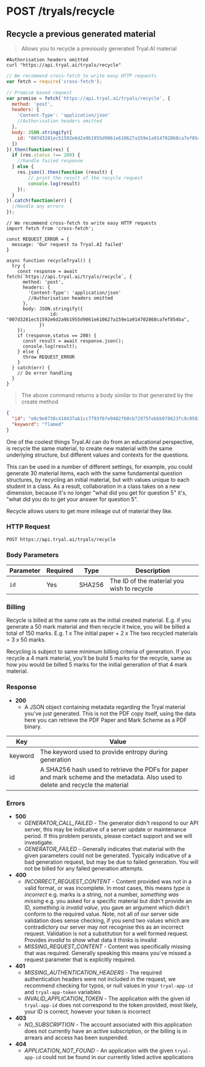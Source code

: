 # <span class="post">POST</span> /tryals/recycle

## Recycle a previous generated material

> Allows you to recycle a previously generated Tryal.AI material

```shell
#Authorisation headers omitted
curl "https://api.tryal.ai/tryals/recycle"
```

```javascript
// We recommend cross-fetch to write easy HTTP requests
var fetch = require('cross-fetch');

// Promise based request
var promise = fetch('https://api.tryal.ai/tryals/recycle', {
  method: 'post',
  headers: {
    'Content-Type': 'application/json'
    //Authorisation headers omitted
  }, 
  body: JSON.stringify({
    id: "007d3281ec51592e6d2a9b1955d9061e610627a159e1a914702868ca7ef854ba",
  })
}).then(function(res) {
  if (res.status !== 200) {
    //handle failed response
  } else {
    res.json().then(function (result) {
        // print the result of the recycle request
    	console.log(result)
    });
  }
}).catch(function(err) {
  //Handle any errors
});
```

```javascript--ESNext
// We recommend cross-fetch to write easy HTTP requests
import fetch from 'cross-fetch';

const REQUEST_ERROR = {
  message: 'Our request to Tryal.AI failed'
}

async function recycleTryal() {
  try {
    const response = await fetch(`https://api.tryal.ai/tryals/recycle`, {
      method: 'post',
      headers: {
        'Content-Type': 'application/json'
        //Authorisation headers omitted
      },
      body: JSON.stringify({
				id: "007d3281ec51592e6d2a9b1955d9061e610627a159e1a914702868ca7ef854ba",
			})
    });
    if (response.status == 200) {
      const result = await response.json();
      console.log(result);
    } else {
      throw REQUEST_ERROR
    }
  } catch(err) {
    // Do error handling
  }
}
```

> The above command returns a body similar to that generated by the create method

```json
{
  "id": "e0c9e0738c410437ab1cc7793f6fe9402f60cb72975febbb978623fc9c0583cb",
  "keyword": "flamed"
}
```

One of the coolest things Tryal.AI can do from an educational perspective, is recycle the same material, to create new material with the same underlying structure, but different values and contexts for the questions.

This can be used in a number of different settings, for example, you could generate 30 material items, each with the same fundamental question structures, by recycling an initial material, but with values unique to each student in a class. As a result, collaboration in a class takes on a new dimension, because it's no longer "what did you get for question 5" it's, "what did you do to get your answer for question 5".

Recycle allows users to get more mileage out of material they like. 

### HTTP Request

`POST https://api.tryal.ai/tryals/recycle`


### Body Parameters

Parameter | Required | Type | Description 
--------- | ------- | ----- | -----------
`id` | Yes | SHA256 | The ID of the material you wish to recycle

### Billing

Recycle is billed at the same rate as the initial created material. E.g. if you generate a 50 mark material and then recycle it twice, you will be billed a total of 150 marks. E.g. 1 x The initial paper + 2 x The two recycled materials = 3 x 50 marks.

Recycling is subject to same minimum billing criteria of generation. If you recycle a 4 mark material, you'll be build 5 marks for the recycle, same as how you would be billed 5 marks for the initial generation of that 4 mark material.

### Response

- **200**
  - A JSON object containing metadata regarding the Tryal material you've just generated. This is not the PDF copy itself, using the data here you can retrieve the PDF Paper and Mark Scheme as a PDF binary.

Key | Value
--- | -----
keyword | The keyword used to provide entropy during generation
id | A SHA256 hash used to retrieve the PDFs for paper and mark scheme and the metadata. Also used to delete and recycle the material

### Errors
- **500**
  - *GENERATOR_CALL_FAILED* - The generator didn't respond to our API server, this may be indicative of a server
    update or maintenance period. If this problem persists, please contact support and we will investigate.
  - *GENERATOR_FAILED* - Generally indicates that material with the given parameters could not be generated. Typically indicative of a bad generation request, but may be due to failed generation. You will not be billed for any failed generation attempts.
- **400**
  - *INCORRECT_REQUEST_CONTENT* - Content provided was not in a valid format, or was incomplete. In 
    most cases, this means *type is incorrect* e.g. marks is a string, not a number, *something was missing*
    e.g. you asked for a specific material but didn't provide an ID, *something is invalid value*, you gave
    an argument which didn't conform to the required value.
    Note, not all of our server side validation does sense checking, if you send two values which are contradictory
    our server may not recognise this as an incorrect request. Validation is not a substitution for a well formed
    request. Provides *invalid* to show what data it thinks is invalid
  - *MISSING_REQUEST_CONTENT* - Content was specifically missing that was required. Generally speaking this means
    you've missed a request parameter that is explicitly required.
- **401**
  - *MISSING_AUTHENTICATION_HEADERS* - The required authentication headers were not included in the
    request, we recommend checking for typos, or null values in your `tryal-app-id` and `tryal-app-token`
    variables
  - *INVALID_APPLICATION_TOKEN* - The application with the given id `tryal-app-id` does not correspond to
    the token provided, most likely, your ID is correct, however your token is incorrect
- **403**
  - *NO_SUBSCRIPTION* - The account associated with this application does not currently have an active
    subscription, or the billing is in arrears and access has been suspended.
- **404**
  - *APPLICATION_NOT_FOUND* - An application with the given `tryal-app-id` could not be found in our
    currently listed active applications
